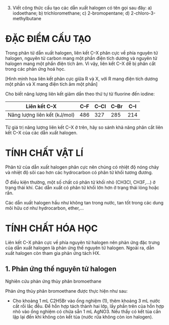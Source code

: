 3. Viết công thức cấu tạo các dẫn xuất halogen có tên gọi sau đây:
a) iodoethane;                           b) trichloromethane;
c) 2-bromopentane;                       d) 2-chloro-3-methylbutane

# ĐẶC ĐIỂM CẤU TẠO

Trong phân tử dẫn xuất halogen, liên kết C–X phân cực về phía nguyên tử halogen, nguyên tử carbon mang một phần điện tích dương và nguyên tử halogen mang một phần điện tích âm. Vì vậy, liên kết C–X dễ bị phân cắt trong các phản ứng hoá học.

[Hình minh họa liên kết phân cực giữa R và X, với R mang điện tích dương một phần và X mang điện tích âm một phần]

Cho biết năng lượng liên kết giảm dần theo thứ tự từ fluorine đến iodine:

| Liên kết C–X | C–F | C–Cl | C–Br | C–I |
|--------------|-----|------|------|-----|
| Năng lượng liên kết (kJ/mol) | 486 | 327 | 285 | 214 |

Từ giá trị năng lượng liên kết C–X ở trên, hãy so sánh khả năng phân cắt liên kết C–X của các dẫn xuất halogen.

# TÍNH CHẤT VẬT LÍ

Phân tử của dẫn xuất halogen phân cực nên chúng có nhiệt độ nóng chảy và nhiệt độ sôi cao hơn các hydrocarbon có phân tử khối tương đương.

Ở điều kiện thường, một số chất có phân tử khối nhỏ (CH3Cl, CH3F,...) ở trạng thái khí. Các dẫn xuất có phân tử khối lớn hơn ở trạng thái lỏng hoặc rắn.

Các dẫn xuất halogen hầu như không tan trong nước, tan tốt trong các dung môi hữu cơ như hydrocarbon, ether,...

# TÍNH CHẤT HÓA HỌC

Liên kết C–X phân cực về phía nguyên tử halogen nên phản ứng đặc trưng của dẫn xuất halogen là phản ứng thế nguyên tử halogen. Ngoài ra, dẫn xuất halogen còn tham gia phản ứng tách HX.

## 1. Phản ứng thế nguyên tử halogen

Nghiên cứu phản ứng thủy phân bromoethane

Phản ứng thủy phân bromoethane được thực hiện như sau:
- Cho khoảng 1 mL C2H5Br vào ống nghiệm (1), thêm khoảng 3 mL nước cất rồi lắc đều. Để hỗn hợp tách thành hai lớp, lấy phần trên của hỗn hợp nhỏ vào ống nghiệm có chứa sẵn 1 mL AgNO3. Nếu thấy có kết tủa cần lặp lại đến khi không còn kết tủa (nước rửa không còn ion halogen).